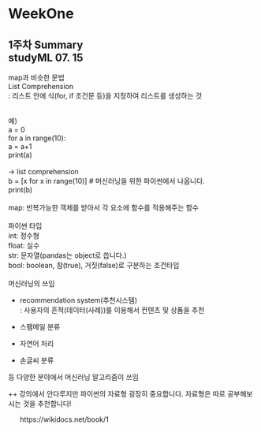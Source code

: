 # WeekOne
1주차 Summary <br>
studyML 07. 15 
---------------
map과 비슷한 문법  <br>
List Comprehension <br>
: 리스트 안에 식(for, if 조건문 등)을 지정하여 리스트를 생성하는 것 <br><br>

예) <br>
a = 0 <br>
for a in range(10): <br> 
   a = a+1 <br>
   print(a) <br>
<br>
-> list comprehension   <br> 
b = [x for x in range(10)] # 머신러닝을 위한 파이썬에서 나옵니다. <br>
print(b) <br>
<br>
map: 반복가능한 객체를 받아서 각 요소에 함수를 적용해주는 함수 <br> 
<br>
파이썬 타입 <br>
int: 정수형 <br>
float: 실수 <br>
str: 문자열(pandas는 object로 씁니다.) <br>
bool: boolean, 참(true), 거짓(false)로 구분하는 조건타입 <br>
<br>
머신러닝의 쓰임 <br>
- recommendation system(추천시스템) <br>
: 사용자의 흔적(데이터(사례))를 이용해서 컨텐츠 및 상품을 추천 

- 스팸메일 분류

- 자연어 처리 

- 손글씨 분류 

등 다양한 분야에서 머신러닝 알고리즘이 쓰임<br>

++ 강의에서 안다루지만 파이썬의 자료형 굉장히 중요합니다. 자료형은 따로 공부해보시는 것을 추천합니다!<br> 
<ul>https://wikidocs.net/book/1</ul>
